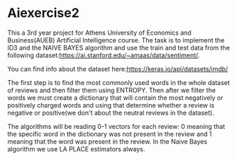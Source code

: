 # Aiexercise2
This a 3rd year project for Athens University of Economics and Business(AUEB) Artificial Intelligence course. The task is to implement the ID3 and the NAIVE BAYES 
algorithm and use the train and test data from the following dataset:https://ai.stanford.edu/~amaas/data/sentiment/. 




You can find info about the dataset here:https://keras.io/api/datasets/imdb/





The first step is to find the most commonly used words in the whole dataset of reviews and then filter them using ENTROPY. Then after we filter the words we must create 
a dictionary that will contain the most negatively or positively charged words and using that determine whether a review is negative or positive(we don't about the neutral reviews in the dataset).




The algorithms will be reading 0-1 vectors for each review: 0 meaning that the specific word in the dictionary was not present in the review and 1 meaning that the word was present in the review. 
In the Naive Bayes algorithm we use LA PLACE estimators always. 
